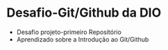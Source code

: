 # Desafio-Git/Github da DIO
- Desafio projeto-primeiro Repositório
- Aprendizado sobre a Introdução ao Git/Github
